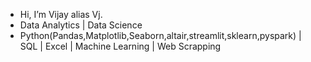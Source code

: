 - Hi, I’m Vijay alias Vj.
- Data Analytics | Data Science
- Python(Pandas,Matplotlib,Seaborn,altair,streamlit,sklearn,pyspark) | SQL | Excel | Machine Learning | Web Scrapping

<!---
S-Vijay-vj/S-Vijay-vj is a ✨ special ✨ repository because its `README.md` (this file) appears on your GitHub profile.
You can click the Preview link to take a look at your changes.
--->

